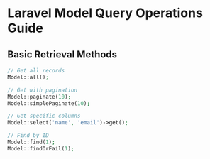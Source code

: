 # Laravel Model Query Operations Guide

## Basic Retrieval Methods
```php
// Get all records
Model::all();

// Get with pagination
Model::paginate(10);
Model::simplePaginate(10);

// Get specific columns
Model::select('name', 'email')->get();

// Find by ID
Model::find(1);
Model::findOrFail(1);